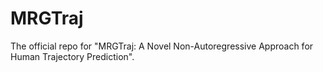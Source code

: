 # MRGTraj
The official repo for "MRGTraj: A Novel Non-Autoregressive Approach for Human Trajectory Prediction".
